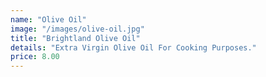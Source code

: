 ```yaml
---
name: "Olive Oil"
image: "/images/olive-oil.jpg"
title: "Brightland Olive Oil"
details: "Extra Virgin Olive Oil For Cooking Purposes."
price: 8.00
---
```

